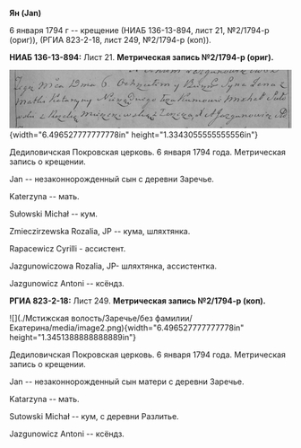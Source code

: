 **Ян (Jan)**

6 января 1794 г -- крещение (НИАБ 136-13-894, лист 21, №2/1794-р
(ориг)), (РГИА 823-2-18, лист 249, №2/1794-р (коп)).

**НИАБ 136-13-894:** Лист 21. **Метрическая запись №2/1794-р (ориг).**

![](./media/fd6736b8c6f8a0e50e1e827ce806d164574b9b25.png){width="6.496527777777778in"
height="1.3343055555555556in"}

Дедиловичская Покровская церковь. 6 января 1794 года. Метрическая запись
о крещении.

Jan -- незаконнорожденный сын с деревни Заречье.

Katerzyna -- мать.

Sułowski Michał -- кум.

Zmieczirzewska Rozalia, JP -- кума, шляхтянка.

Rapacewicz Cyrilli - ассистент.

Jazgunowiczowa Rozalia, JP- шляхтянка, ассистентка.

Jazgunowicz Antoni -- ксёндз.

**РГИА 823-2-18:** Лист 249. **Метрическая запись №2/1794-р (коп).**

![](./Мстижская волость/Заречье/без фамилии/Екатерина/media/image2.png){width="6.496527777777778in"
height="1.3451388888888889in"}

Дедиловичская Покровская церковь. 6 января 1794 года. Метрическая запись
о крещении.

Jan -- незаконнорожденный сын матери с деревни Заречье.

Katarzyna -- мать.

Sutowski Michał -- кум, с деревни Разлитье.

Jazgunowicz Antoni -- ксёндз.
